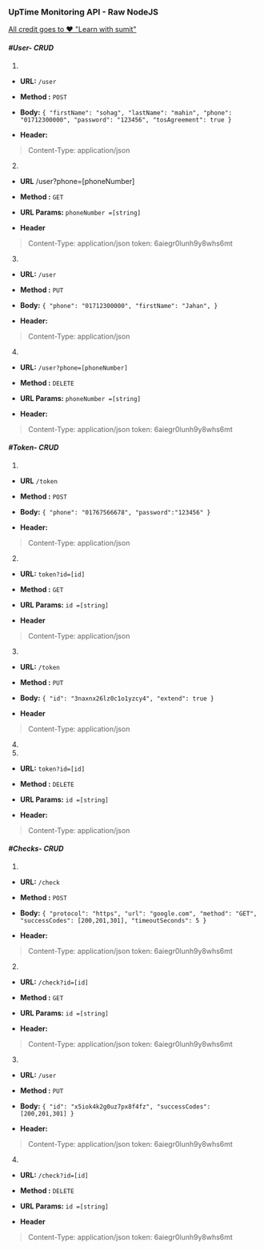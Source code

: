 ### UpTime Monitoring API - Raw NodeJS

[All credit goes to ❤️ "Learn with sumit"][232]

[232]: https://www.youtube.com/playlist?list=PLHiZ4m8vCp9PHnOIT7gd30PCBoYCpGoQM "Learn with sumit"

#### *#User- CRUD*
1.
* **URL:**
`/user`

* **Method :**
`POST` 

* **Body:**
  `{
      "firstName": "sohag",
      "lastName": "mahin",
      "phone": "01712300000",
      "password": "123456",
      "tosAgreement": true
  }`

* **Header:**
>Content-Type: application/json

2.
* **URL**
/user?phone=[phoneNumber]

* **Method :**
`GET` 

* **URL Params:**
`phoneNumber =[string]`

* **Header**
>Content-Type: application/json
>token: 6aiegr0lunh9y8whs6mt 

3.
* **URL:**
`/user`

* **Method :**
`PUT` 

* **Body:**
`{
    "phone": "01712300000",
	"firstName": "Jahan",
}`

* **Header:**
>Content-Type: application/json

4.
* **URL:**
`/user?phone=[phoneNumber]`

* **Method :**
`DELETE` 

* **URL Params:**
`phoneNumber =[string]`

* **Header:**
>Content-Type: application/json
>token: 6aiegr0lunh9y8whs6mt 


#### *#Token- CRUD*
1.
* **URL**
`/token`

* **Method :**
`POST` 

* **Body:**
`{
 "phone": "01767566678",
 "password":"123456"
}`

* **Header:**
>Content-Type: application/json

2.
* **URL:**
`token?id=[id]`

* **Method :**
`GET` 

* **URL Params:**
`id =[string]`

* **Header**
>Content-Type: application/json

3. 
* **URL:**
`/token`

* **Method :**
`PUT` 

* **Body:**
`{
"id": "3naxnx26lz0c1o1yzcy4",
 "extend": true
}`

* **Header**
>Content-Type: application/json

4.
2.
* **URL:**
`token?id=[id]`

* **Method :**
`DELETE` 

* **URL Params:**
`id =[string]`

* **Header:**
>Content-Type: application/json

#### *#Checks- CRUD*
1.
* **URL:**
`/check`

* **Method :**
`POST` 

* **Body:**
`{
 "protocol": "https",
 "url": "google.com",
 "method": "GET",
 "successCodes": [200,201,301],
 "timeoutSeconds": 5
}`

* **Header:**
>Content-Type: application/json
>token: 6aiegr0lunh9y8whs6mt 

2.
* **URL:**
`/check?id=[id]`

* **Method :**
`GET` 

* **URL Params:**
`id =[string]`

* **Header:**
>Content-Type: application/json
>token: 6aiegr0lunh9y8whs6mt 

3.
* **URL:**
`/user`

* **Method :**
`PUT` 

* **Body:**
`{
    "id": "x5iok4k2g0uz7px8f4fz",
	 "successCodes": [200,201,301]
}`

* **Header:**
>Content-Type: application/json
>token: 6aiegr0lunh9y8whs6mt 

4.
* **URL:**
`/check?id=[id]`

* **Method :**
`DELETE` 

* **URL Params:**
`id =[string]`

* **Header**
>Content-Type: application/json
>token: 6aiegr0lunh9y8whs6mt 

